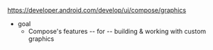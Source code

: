 https://developer.android.com/develop/ui/compose/graphics

* goal
  * Compose's features -- for -- building & working with custom graphics